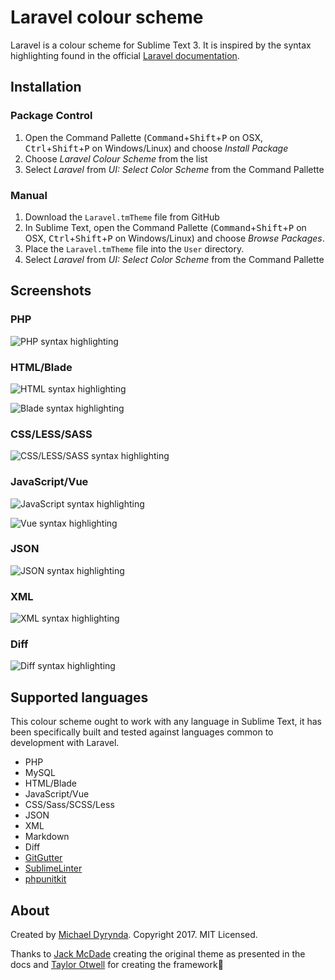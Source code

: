 # Laravel colour scheme

Laravel is a colour scheme for Sublime Text 3. It is inspired by the syntax highlighting found in the official [Laravel documentation](https://laravel.com/docs).

## Installation

### Package Control

1. Open the Command Pallette (<kbd>Command</kbd>+<kbd>Shift</kbd>+<kbd>P</kbd> on OSX, <kbd>Ctrl</kbd>+<kbd>Shift</kbd>+<kbd>P</kbd> on Windows/Linux) and choose *Install Package*
2. Choose *Laravel Colour Scheme* from the list
3. Select *Laravel* from *UI: Select Color Scheme* from the Command Pallette

### Manual

1. Download the `Laravel.tmTheme` file from GitHub
2. In Sublime Text, open the Command Pallette (<kbd>Command</kbd>+<kbd>Shift</kbd>+<kbd>P</kbd> on OSX, <kbd>Ctrl</kbd>+<kbd>Shift</kbd>+<kbd>P</kbd> on Windows/Linux) and choose *Browse Packages*.
3. Place the `Laravel.tmTheme` file into the `User` directory.
4. Select *Laravel* from *UI: Select Color Scheme* from the Command Pallette

## Screenshots

### PHP

![PHP syntax highlighting](https://raw.githubusercontent.com/michaeldyrynda/Laravel.tmTheme/master/previews/php.png)

### HTML/Blade

![HTML syntax highlighting](https://raw.githubusercontent.com/michaeldyrynda/Laravel.tmTheme/master/previews/html.png)

![Blade syntax highlighting](https://raw.githubusercontent.com/michaeldyrynda/Laravel.tmTheme/master/previews/blade.png)

### CSS/LESS/SASS

![CSS/LESS/SASS syntax highlighting](https://raw.githubusercontent.com/michaeldyrynda/Laravel.tmTheme/master/previews/scss.png)

### JavaScript/Vue

![JavaScript syntax highlighting](https://raw.githubusercontent.com/michaeldyrynda/Laravel.tmTheme/master/previews/javascript.png)

![Vue syntax highlighting](https://raw.githubusercontent.com/michaeldyrynda/Laravel.tmTheme/master/previews/vue.png)

### JSON

![JSON syntax highlighting](https://raw.githubusercontent.com/michaeldyrynda/Laravel.tmTheme/master/previews/json.png)

### XML

![XML syntax highlighting](https://raw.githubusercontent.com/michaeldyrynda/Laravel.tmTheme/master/previews/xml.png)

### Diff

![Diff syntax highlighting](https://raw.githubusercontent.com/michaeldyrynda/Laravel.tmTheme/master/previews/diff.png)

## Supported languages

This colour scheme ought to work with any language in Sublime Text, it has been specifically built and tested against languages common to development with Laravel.

* PHP
* MySQL
* HTML/Blade
* JavaScript/Vue
* CSS/Sass/SCSS/Less
* JSON
* XML
* Markdown
* Diff
* [GitGutter](https://packagecontrol.io/packages/GitGutter)
* [SublimeLinter](https://packagecontrol.io/packages/SublimeLinter)
* [phpunitkit](https://packagecontrol.io/packages/phpunitkit)

## About

Created by [Michael Dyrynda](https://twitter.com/michaeldyrynda). Copyright 2017. MIT Licensed.

Thanks to [Jack McDade](https://twitter.com/jackmcdade) creating the original theme as presented in the docs and [Taylor Otwell](https://twitter.com/taylorotwell) for creating the framework💖
